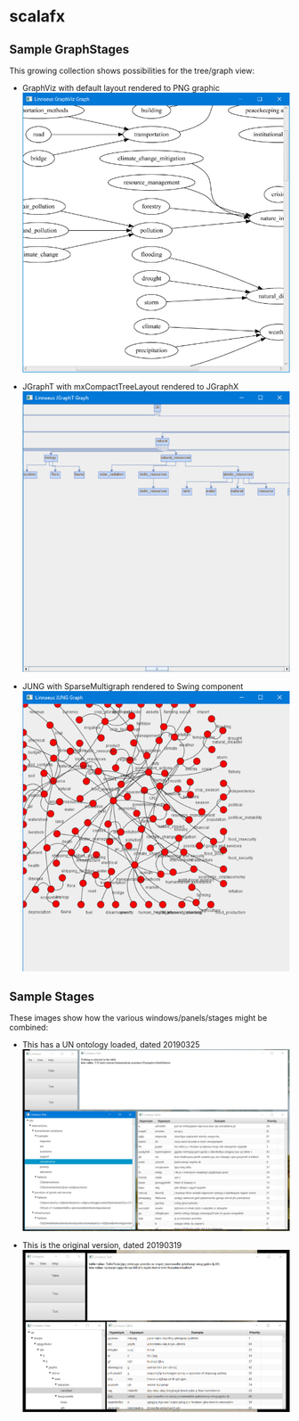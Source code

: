 # scalafx

## Sample GraphStages

This growing collection shows possibilities for the tree/graph view:

* GraphViz with default layout rendered to PNG graphic ![GraphVizStage](/doc/GraphViz.png?raw=True")

* JGraphT with mxCompactTreeLayout rendered to JGraphX ![JGraphTStage](/doc/JGraphT.png?raw=True")

* JUNG with SparseMultigraph rendered to Swing component ![JUNGStage](/doc/JUNG.png?raw=True")

## Sample Stages

These images show how the various windows/panels/stages might be combined:

* This has a UN ontology loaded, dated 20190325<br>![UNTreeData](/doc/Linnaeus20190325a.PNG?raw=True")

* This is the original version, dated 20190319<br>![RandomData](/doc/Linnaeus20190319.PNG?raw=True")
